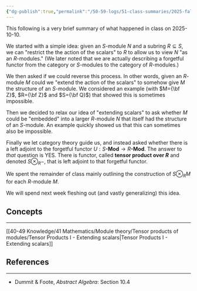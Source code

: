 ```yaml
---
{"dg-publish":true,"permalink":"/50-59-logs/51-class-summaries/2025-fall/math-561/2025-10/2025-10-10/","updated":"2025-10-13T11:38:45-07:00"}
---
```


This following is a very brief summary of what happened in class on 2025-10-10.

We started with a simple idea: given an $S$-module $N$ and a subring $R\subseteq S$, we can "restrict the the action of the scalars" to $R$ to allow us to view $N$ "as an $R$-modules." (We later noted that we are actually describing a forgetful functor from the category or $S$-modules to the category of $R$-modules.)

We then asked if we could reverse this process. In other words, given an $R$-module $M$ could we "extend the action of the scalars" to somehow give $M$ the structure of an $S$-module. We considered an example (with $M={\bf Z}$, $R={\bf Z}$ and $S={\bf Q}$) that showed this is sometimes impossible.

Then we decided to relax our idea of "extending scalars" to ask whether $M$ could be "embedded" into a larger $R$-module $N$ that itself had the structure of an $S$-module. An example quickly showed us that this can sometimes also be impossible.

Finally we let category theory guide us, and instead asked whether there is a left adjoint to the forgetful functor $U:S\textbf{-Mod}\to R\textbf{-Mod}$. The answer to *that* question is YES. There is functor, called **tensor product over $R$** and denoted $S\otimes_R -$, that is left adjoint to that forgetful functor.

We spent the remainder of class mainly outlining the construction of $S\otimes_R M$ for each $R$-module $M$.

We will spend next week fleshing out (and vastly generalizing) this idea.

## Concepts
---

[[40-49 Knowledge/41 Mathematics/Module theory/Tensor products of modules/Tensor Products I - Extending scalars\|Tensor Products I - Extending scalars]]


## References
---

- Dummit & Foote, *Abstract Algebra*: Section 10.4